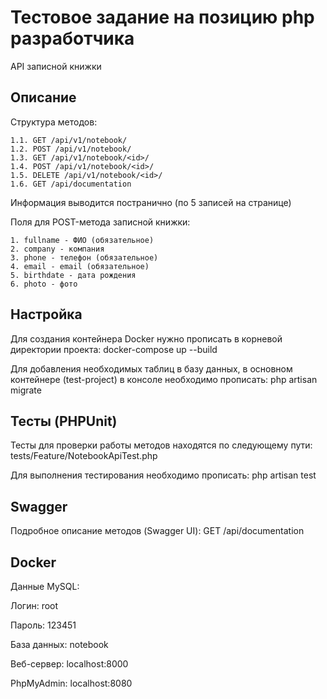 # Тестовое задание на позицию php разработчика

API записной книжки

## Описание

Структура методов:

    1.1. GET /api/v1/notebook/
    1.2. POST /api/v1/notebook/
    1.3. GET /api/v1/notebook/<id>/
    1.4. POST /api/v1/notebook/<id>/
    1.5. DELETE /api/v1/notebook/<id>/
    1.6. GET /api/documentation
    
Информация выводится постранично (по 5 записей на странице)
    
Поля для POST-метода записной книжки: 
   
    1. fullname - ФИО (обязательное)
    2. company - компания
    3. phone - телефон (обязательное)
    4. email - email (обязательное)
    5. birthdate - дата рождения 
    6. photo - фото

## Настройка

Для создания контейнера Docker нужно прописать в корневой директории проекта: docker-compose up --build

Для добавления необходимых таблиц в базу данных, в основном контейнере (test-project) в консоле необходимо прописать: php artisan migrate

## Тесты (PHPUnit)

Тесты для проверки работы методов находятся по следующему пути: tests/Feature/NotebookApiTest.php

Для выполнения тестирования необходимо прописать: php artisan test

## Swagger

Подробное описание методов (Swagger UI): GET /api/documentation

## Docker

Данные MySQL:

Логин: root

Пароль: 123451

База данных: notebook

Веб-сервер: localhost:8000

PhpMyAdmin: localhost:8080


